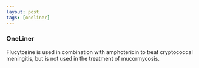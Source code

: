 ```yaml
---
layout: post
tags: [oneliner]
---
```



### OneLiner

Flucytosine is used in combination with amphotericin to treat cryptococcal meningitis, but is not used in the treatment of mucormycosis.
